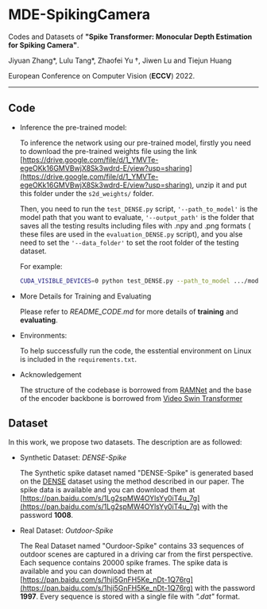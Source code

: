 # MDE-SpikingCamera

Codes and Datasets of **"Spike Transformer: Monocular Depth Estimation for Spiking Camera"**.

Jiyuan Zhang*, Lulu Tang*, Zhaofei Yu $\dagger$, Jiwen Lu and Tiejun Huang

 European Conference on Computer Vision (**ECCV**) 2022.
 ______________________________________________________________

## Code

* Inference the pre-trained model:
    
    To inference the network using our pre-trained model, firstly you need to download the pre-trained weights file using the link [https://drive.google.com/file/d/1_YMVTe-egeOKk16GMVBwjX8Sk3wdrd-E/view?usp=sharing](https://drive.google.com/file/d/1_YMVTe-egeOKk16GMVBwjX8Sk3wdrd-E/view?usp=sharing), unzip it and put this folder under the `s2d_weights/` folder.

    Then, you need to run the `test_DENSE.py` script, `'--path_to_model'` is the model path that you want to evaluate, `'--output_path'` is the folder that saves all the testing results including files with .npy and .png formats ( these files are used in the `evaluation_DENSE.py` script), and you alse need to set the `'--data_folder'` to set the root folder of the testing dataset.

    For example:

    ```bash
    CUDA_VISIBLE_DEVICES=0 python test_DENSE.py --path_to_model .../model_best.pth.tar --output_path ... --data_folder .../DENSE/test/
    ```
* More Details for Training and Evaluating
    
    Please refer to *README_CODE.md* for more details of **training** and **evaluating**.

* Environments:

    To help successfully run the code, the esstential environment on Linux is included in the `requirements.txt`.

* Acknowledgement
    
    The structure of the codebase is borrowed from [RAMNet](https://rpg.ifi.uzh.ch/RAMNet.html) and the base of the encoder backbone is borrowed from  [Video Swin Transformer](https://github.com/SwinTransformer/Video-Swin-Transformer)


## Dataset

In this work, we propose two datasets. The description are as followed: 

* Synthetic Dataset: *DENSE-Spike*

    The Synthetic spike dataset named "DENSE-Spike" is generated based on the [DENSE](https://rpg.ifi.uzh.ch/E2DEPTH.html) dataset using the method described in our paper. The spike data is available and you can download them at [https://pan.baidu.com/s/1Lg2spMW4OYlsYy0iT4u_7g](https://pan.baidu.com/s/1Lg2spMW4OYlsYy0iT4u_7g) with the password **1008**.

* Real Dataset: *Outdoor-Spike*

    The Real Dataset named "Ourdoor-Spike" contains 33 sequences of outdoor scenes are captured in a driving car from the first perspective. Each sequence contains 20000 spike frames. The spike data is available and you can download them at [https://pan.baidu.com/s/1hji5GnFH5Ke_nDt-1Q76rg](https://pan.baidu.com/s/1hji5GnFH5Ke_nDt-1Q76rg) with the password **1997**. Every sequence is stored with a single file with *".dat"* format.